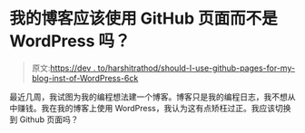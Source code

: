 # 我的博客应该使用 GitHub 页面而不是 WordPress 吗？

> 原文:[https://dev . to/harshitrathod/should-I-use-github-pages-for-my-blog-inst-of-WordPress-6ck](https://dev.to/harshitrathod/should-i-use-github-pages-for-my-blog-instead-of-wordpress-6ck)

最近几周，我试图为我的编程想法建一个博客。博客只是我的编程日志，我不想从中赚钱。我在我的博客上使用 WordPress，我认为这有点矫枉过正。我应该切换到 Github 页面吗？